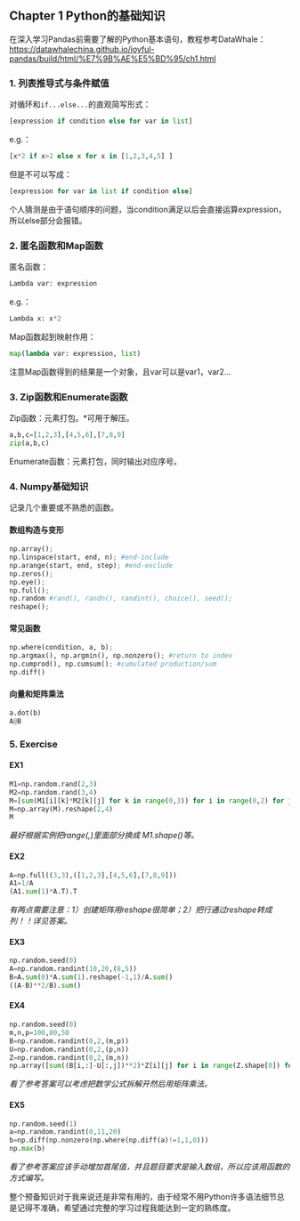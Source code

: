 ## Chapter 1    Python的基础知识
在深入学习Pandas前需要了解的Python基本语句，教程参考DataWhale：https://datawhalechina.github.io/joyful-pandas/build/html/%E7%9B%AE%E5%BD%95/ch1.html

### 1. 列表推导式与条件赋值
对循环和```if...else...```的直观简写形式：
```Python
[expression if condition else for var in list]
```
e.g.：
``` Python 
[x*2 if x>2 else x for x in [1,2,3,4,5] ]
```
但是不可以写成：
```Python
[expression for var in list if condition else]
```
个人猜测是由于语句顺序的问题，当condition满足以后会直接运算expression，所以else部分会报错。


### 2. 匿名函数和Map函数
匿名函数：
``` Python
Lambda var: expression
```
e.g.：
``` Python
Lambda x: x*2
```
Map函数起到映射作用：
``` Python
map(lambda var: expression, list)
```
注意Map函数得到的结果是一个对象，且var可以是var1，var2...

### 3. Zip函数和Enumerate函数
Zip函数：元素打包。*可用于解压。
``` Python
a,b,c=[1,2,3],[4,5,6],[7,8,9]
zip(a,b,c)
```
Enumerate函数：元素打包，同时输出对应序号。

### 4. Numpy基础知识
记录几个重要或不熟悉的函数。
#### 数组构造与变形
``` Python
np.array(); 
np.linspace(start, end, n); #end-include
np.arange(start, end, step); #end-exclude
np.zeros();
np.eye();
np.full();
np.random #rand(), randn(), randint(), choice(), seed();
reshape();
```

#### 常见函数
``` Python
np.where(condition, a, b);
np.argmax(), np.argmin(), np.nonzero(); #return to index
np.cumprod(), np.cumsum(); #cumulated production/sum
np.diff()
```

#### 向量和矩阵乘法
``` Python
a.dot(b)
A@B
```

### 5. Exercise
#### EX1
``` Python
M1=np.random.rand(2,3)
M2=np.random.rand(3,4)
M=[sum(M1[i][k]*M2[k][j] for k in range(0,3)) for i in range(0,2) for j in range(0,4)]
M=np.array(M).reshape(2,4)
M
```
*最好根据实例把range(,)里面部分换成 M1.shape()等。*

#### EX2
``` Python
A=np.full((3,3),([1,2,3],[4,5,6],[7,8,9]))
A1=1/A
(A1.sum(1)*A.T).T
```
*有两点需要注意：1）创建矩阵用reshape很简单；2）把行通过reshape转成列！！详见答案。*

#### EX3
``` Python
np.random.seed(0)
A=np.random.randint(10,20,(8,5))
B=A.sum(0)*A.sum(1).reshape(-1,1)/A.sum()
((A-B)**2/B).sum()
```

#### EX4
``` Python
np.random.seed(0)
m,n,p=100,80,50
B=np.random.randint(0,2,(m,p))
U=np.random.randint(0,2,(p,n))
Z=np.random.randint(0,2,(m,n))
np.array([sum((B[i,:]-U[:,j])**2)*Z[i][j] for i in range(Z.shape[0]) for j in range(Z.shape[1])]).sum()
```
*看了参考答案可以考虑把数学公式拆解开然后用矩阵乘法。*

#### EX5
``` Python
np.random.seed(1)
a=np.random.randint(0,11,20)
b=np.diff(np.nonzero(np.where(np.diff(a)!=1,1,0)))
np.max(b)
```
*看了参考答案应该手动增加首尾值，并且题目要求是输入数组，所以应该用函数的方式编写。*

整个预备知识对于我来说还是非常有用的，由于经常不用Python许多语法细节总是记得不准确，希望通过完整的学习过程我能达到一定的熟练度。






